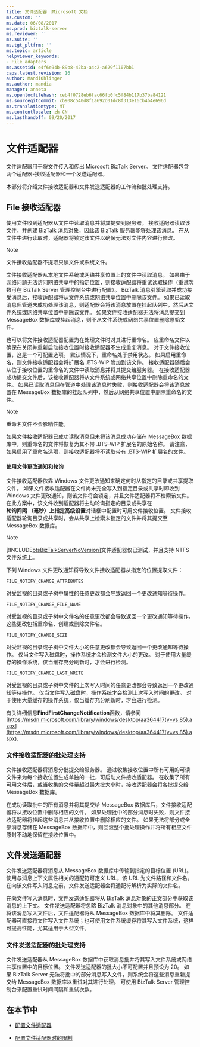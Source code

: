 ```yaml
---
title: 文件适配器 |Microsoft 文档
ms.custom: ''
ms.date: 06/08/2017
ms.prod: biztalk-server
ms.reviewer: ''
ms.suite: ''
ms.tgt_pltfrm: ''
ms.topic: article
helpviewer_keywords:
- File adapters
ms.assetid: e4f6e94b-89b8-42ba-a4c2-a629f1107bb1
caps.latest.revision: 16
author: MandiOhlinger
ms.author: mandia
manager: anneta
ms.openlocfilehash: ceb4f0728eb6fac66fb0fc5f84b117b37ba84121
ms.sourcegitcommit: cb908c540d8f1a692d01dc8f313e16cb4b4e696d
ms.translationtype: MT
ms.contentlocale: zh-CN
ms.lasthandoff: 09/20/2017
---
```

# <a name="file-adapter"></a>文件适配器
文件适配器用于将文件传入和传出 Microsoft BizTalk Server。 文件适配器包含两个适配器-接收适配器和一个发送适配器。  
  
 本部分将介绍文件接收适配器和文件发送适配器的工作流和批处理支持。  
 
## <a name="file-receive-adapter"></a>File 接收适配器  
  
使用文件收到适配器从文件中读取消息并将其提交到服务器。 接收适配器读取该文件，并创建 BizTalk 消息对象，因此该 BizTalk 服务器能够处理该消息。 在从文件中进行读取时，适配器将锁定该文件以确保无法对文件内容进行修改。  
  
> [!NOTE] 
> 文件接收适配器不提取只读文件或系统文件。  
  
 文件接收适配器从本地文件系统或网络共享位置上的文件中读取消息。 如果由于网络问题无法访问网络共享中的指定位置，则接收适配器将重试读取操作（重试次数可在 BizTalk Server 管理控制台中进行配置）。 BizTalk 消息引擎读取并成功接受消息后，接收适配器将从文件系统或网络共享位置中删除该文件。 如果已读取消息但管道未成功处理该消息，则适配器会将该消息放置在挂起队列中，然后从文件系统或网络共享位置中删除该文件。 如果文件接收适配器无法将消息提交到 MessageBox 数据库或挂起消息，则不从文件系统或网络共享位置删除原始文件。  
  
 也可以将文件接收适配器配置为在处理文件时对其进行重命名。 应重命名文件以确保在关闭并重新启动接收位置时接收适配器不生成重复消息。 对于文件接收位置，这是一个可配置选项。 默认情况下，重命名处于禁用状态。 如果启用重命名，则文件接收适配器会将扩展名 .BTS-WIP 附加到该文件。 接收适配器随后会从位于接收位置的重命名的文件中读取消息并将其提交给服务器。 在接收适配器成功提交文件后，该接收适配器将从文件系统或网络共享位置中删除重命名的文件。 如果已读取消息但在管道中处理该消息时失败，则接收适配器会将该消息放置在 MessageBox 数据库的挂起队列中，然后从网络共享位置中删除重命名的文件。  
  
> [!NOTE] 
> 重命名文件不会影响性能。  
  
 如果文件接收适配器已成功读取消息但未将该消息成功存储在 MessageBox 数据库中，则重命名的文件将恢复为其不带 .BTS-WIP 扩展名的原始名称。 请注意，如果启用了重命名选项，则接收适配器将不读取带有 .BTS-WIP 扩展名的文件。  
  
#### <a name="using-file-change-notifications-and-polling"></a>使用文件更改通知和轮询
  
 文件接收适配器依靠 Windows 文件更改通知来确定何时从指定的目录或共享提取文件。 如果文件接收适配器在文件尚未完全写入到指定目录或共享时即收到 Windows 文件更改通知，则该文件将会锁定，并且文件适配器将不检索该文件。 在此方案中，该文件收到适配器将主动轮询指定的目录或共享在**轮询间隔 （毫秒）**上指定**高级设置**对话框中配置时可用文件接收位置。 文件接收适配器轮询目录或共享时，会从共享上检索未锁定的文件并将其提交至 MessageBox 数据库。  
  
> [!NOTE]
>  [!INCLUDE[btsBizTalkServerNoVersion](../includes/btsbiztalkservernoversion-md.md)]文件适配器仅已测试，并且支持 NTFS 文件系统上。  
  
 下列 Windows 文件更改通知将导致文件接收适配器从指定的位置提取文件：  
  
 `FILE_NOTIFY_CHANGE_ATTRIBUTES`
  
 对受监视的目录或子树中属性的任意更改都会导致返回一个更改通知等待操作。  
  
 `FILE_NOTIFY_CHANGE_FILE_NAME`  
  
 对受监视的目录或子树中文件名的任意更改都会导致返回一个更改通知等待操作。 这些更改包括重命名、创建或删除文件名。  
  
 `FILE_NOTIFY_CHANGE_SIZE`  
  
 对受监视的目录或子树中文件大小的任意更改都会导致返回一个更改通知等待操作。 仅当文件写入磁盘时，操作系统才会检测文件大小的更改。 对于使用大量缓存的操作系统，仅当缓存充分刷新时，才会进行检测。  
  
 `FILE_NOTIFY_CHANGE_LAST_WRITE`  
  
 对受监视的目录或子树中文件的上次写入时间的任意更改都会导致返回一个更改通知等待操作。 仅当文件写入磁盘时，操作系统才会检测上次写入时间的更改。 对于使用大量缓存的操作系统，仅当缓存充分刷新时，才会进行检测。  
  
 有关详细信息**FindFirstChangeNotification**函数，请参阅[https://msdn.microsoft.com/library/windows/desktop/aa364417(v=vs.85).aspx](https://msdn.microsoft.com/library/windows/desktop/aa364417(v=vs.85).aspx).  
  
### <a name="file-receive-adapter-batching-support"></a>文件接收适配器的批处理支持
  
 文件接收适配器将消息分批提交给服务器。 通过收集接收位置中所有可用的可读文件来为每个接收位置生成单独的一批，可启动文件接收适配器。 在收集了所有可用文件后，或当收集的文件量超过最大批大小时，接收适配器会将各批提交给 MessageBox 数据库。  
  
 在成功读取批中的所有消息并将其提交给 MessageBox 数据库后，文件接收适配器将从接收位置中删除相应的文件。 如果处理批中的部分消息时失败，则文件接收适配器将挂起这些消息并从接收位置中删除相应的文件。 如果无法将部分或全部消息存储在 MessageBox 数据库中，则回滚整个批处理操作并将所有相应文件原封不动地保留在接收位置中。  
  
## <a name="file-send-adapter"></a>文件发送适配器
  
 文件发送适配器将消息从 MessageBox 数据库中传输到指定的目标位置 (URL)。 使用与消息上下文属性相关的通配符可定义 URL，该 URL 为文件路径和文件名。 在向该文件写入消息之前，文件发送适配器会将通配符解析为实际的文件名。  
  
 在向文件写入消息时，文件发送适配器将从 BizTalk 消息对象的正文部分中获取该消息的上下文。 文件发送适配器将忽略 BizTalk 消息对象中的其他消息部分。 在将该消息写入文件后，文件适配器将从 MessageBox 数据库中将其删除。 文件适配器可直接将文件写入文件系统；也可使用文件系统缓存将其写入文件系统，这样可提高性能，尤其适用于大型文件。  
  
### <a name="file-send-adapter-batching-support"></a>文件发送适配器的批处理支持
  
 文件发送适配器从 MessageBox 数据库中获取消息批并将其写入文件系统或网络共享位置中的目标位置。 文件发送适配器的批大小不可配置并且预设为 20。 如果 BizTalk Server 无法将批中的部分消息写入文件，则系统会将这些消息重新提交给 MessageBox 数据库以重试对其进行处理。 可使用 BizTalk Server 管理控制台来配置重试时间间隔和重试次数。  
  
 
## <a name="in-this-section"></a>在本节中  
  
-   [配置文件适配器](../core/configure-the-file-adapter.md) 
  
-   [配置文件适配器时的限制](../core/restrictions-when-configuring-the-file-adapter.md)  
